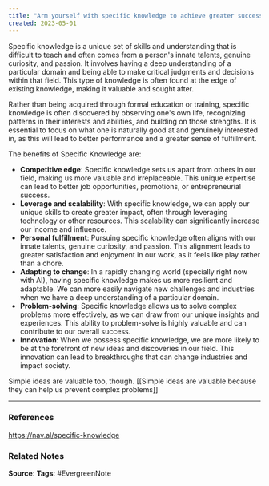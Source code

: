 ```yaml
---
title: "Arm yourself with specific knowledge to achieve greater success, impact, and fulfillment"
created: 2023-05-01
---
```


Specific knowledge is a unique set of skills and understanding that is difficult to teach and often comes from a person's innate talents, genuine curiosity, and passion. It involves having a deep understanding of a particular domain and being able to make critical judgments and decisions within that field. This type of knowledge is often found at the edge of existing knowledge, making it valuable and sought after. 

Rather than being acquired through formal education or training, specific knowledge is often discovered by observing one's own life, recognizing patterns in their interests and abilities, and building on those strengths. It is essential to focus on what one is naturally good at and genuinely interested in, as this will lead to better performance and a greater sense of fulfillment.

The benefits of Specific Knowledge are:

- **Competitive edge**: Specific knowledge sets us apart from others in our field, making us more valuable and irreplaceable. This unique expertise can lead to better job opportunities, promotions, or entrepreneurial success.
- **Leverage and scalability**: With specific knowledge, we can apply our unique skills to create greater impact, often through leveraging technology or other resources. This scalability can significantly increase our income and influence.
- **Personal fulfillment**: Pursuing specific knowledge often aligns with our innate talents, genuine curiosity, and passion. This alignment leads to greater satisfaction and enjoyment in our work, as it feels like play rather than a chore.
- **Adapting to change**: In a rapidly changing world (specially right now with AI), having specific knowledge makes us more resilient and adaptable. We can more easily navigate new challenges and industries when we have a deep understanding of a particular domain.
- **Problem-solving**: Specific knowledge allows us to solve complex problems more effectively, as we can draw from our unique insights and experiences. This ability to problem-solve is highly valuable and can contribute to our overall success.
- **Innovation**: When we possess specific knowledge, we are more likely to be at the forefront of new ideas and discoveries in our field. This innovation can lead to breakthroughs that can change industries and impact society.

Simple ideas are valuable too, though. [[Simple ideas are valuable because they can help us prevent complex problems]]

---
### References
https://nav.al/specific-knowledge

### Related Notes
**Source**: 
**Tags**: #EvergreenNote

